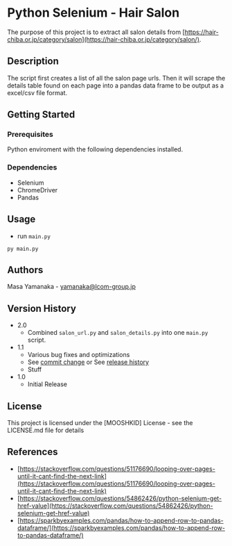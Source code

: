 # Python Selenium - Hair Salon

The purpose of this project is to extract all salon details from [https://hair-chiba.or.jp/category/salon](https://hair-chiba.or.jp/category/salon/).

## Description

The script first creates a list of all the salon page urls. Then it will scrape the details table found on each page into a pandas data frame to be output as a excel/csv file format. 

## Getting Started

### Prerequisites
Python enviroment with the following dependencies installed.

### Dependencies

-   Selenium
-   ChromeDriver
-   Pandas


## Usage

-  run `main.py`

```
py main.py
```


## Authors

Masa Yamanaka - [yamanaka@lcom-group.jp](yamanaka@lcom-group.jp)

## Version History

-   2.0
    -   Combined `salon_url.py` and `salon_details.py` into one `main.py` script.
-   1.1
    -   Various bug fixes and optimizations
    -   See [commit change]() or See [release history]()
    -   Stuff
-   1.0
    -   Initial Release

## License

This project is licensed under the [MOOSHKID] License - see the LICENSE.md file for details

## References

-   [https://stackoverflow.com/questions/51176690/looping-over-pages-until-it-cant-find-the-next-link](https://stackoverflow.com/questions/51176690/looping-over-pages-until-it-cant-find-the-next-link)
-   [https://stackoverflow.com/questions/54862426/python-selenium-get-href-value](https://stackoverflow.com/questions/54862426/python-selenium-get-href-value)
-   [https://sparkbyexamples.com/pandas/how-to-append-row-to-pandas-dataframe/](https://sparkbyexamples.com/pandas/how-to-append-row-to-pandas-dataframe/)
